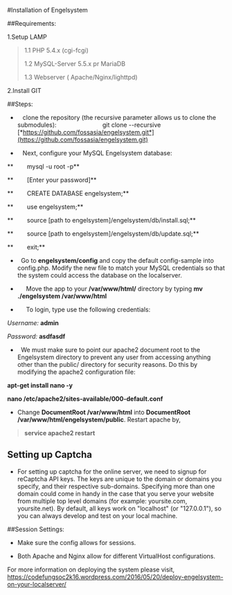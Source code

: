 #Installation of Engelsystem

##Requirements:

1.Setup LAMP

> 1.1 PHP 5.4.x (cgi-fcgi)
>
> 1.2 MySQL-Server 5.5.x pr MariaDB
>
> 1.3 Webserver ( Apache/Nginx/lighttpd)

2.Install GIT

##Steps:

*    clone the repository (the recursive parameter allows us to clone the submodules):                           git clone --recursive [*https://github.com/fossasia/engelsystem.git*](https://github.com/fossasia/engelsystem.git)

*    Next, configure your MySQL Engelsystem database:

**        mysql -u root -p**

**        \[Enter your password\]**

**        CREATE DATABASE engelsystem;**

**        use engelsystem;**

**        source \[path to engelsystem\]/engelsystem/db/install.sql;**

**        source \[path to engelsystem\]/engelsystem/db/update.sql;**

**        exit;**

*   Go to **engelsystem/config** and copy the default config-sample into config.php. Modify the new file to match your MySQL credentials so that the system could access the database on the localserver.

*      Move the app to your **/var/www/html/** directory by typing **mv ./engelsystem /var/www/html**

*      To login, type use the following credentials:

*Username:* **admin**

*Password:* **asdfasdf**

*   We must make sure to point our apache2 document root to the Engelsystem directory to prevent any user from accessing anything other than the public/ directory for security reasons. Do this by modifying the apache2 configuration file:

**apt-get install nano -y**

**nano /etc/apache2/sites-available/000-default.conf**

* Change **DocumentRoot /var/www/html** into **DocumentRoot /var/www/html/engelsystem/public**. Restart apache by,

> **service apache2 restart**

## Setting up Captcha
*  For setting up captcha for the online server, we need to signup for reCaptcha API keys. The keys are unique to the domain or domains you specify, and their respective sub-domains. Specifying more than one domain could come in handy in the case that you serve your website from multiple top level domains (for example: yoursite.com, yoursite.net).
By default, all keys work on "localhost" (or "127.0.0.1"), so you can always develop and test on your local machine.

##Session Settings:

-   Make sure the config allows for sessions.

-   Both Apache and Nginx allow for different VirtualHost configurations.

For more information on deploying the system please visit, https://codefungsoc2k16.wordpress.com/2016/05/20/deploy-engelsystem-on-your-localserver/
